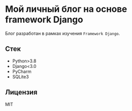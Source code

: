 # Мой личный блог на основе framework Django

Блог разработан в рамках изучения `Framework Django`.

## Стек

* Python>3.8
* Django<3.0
* PyCharm
* SQLite3

## Лицензия

MIT
